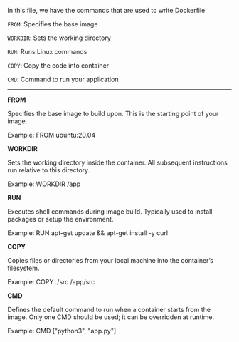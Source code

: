 In this file, we have the commands that are used to write Dockerfile


`FROM`: Specifies the base image

`WORKDIR`: Sets the working directory

`RUN`: Runs Linux commands

`COPY`: Copy the code into container

`CMD`: Command to run your application




---


**FROM**

Specifies the base image to build upon. This is the starting point of your image.

Example: FROM ubuntu:20.04

**WORKDIR**

Sets the working directory inside the container. All subsequent instructions run relative to this directory.

Example: WORKDIR /app

**RUN**

Executes shell commands during image build. Typically used to install packages or setup the environment.

Example: RUN apt-get update && apt-get install -y curl

**COPY**

Copies files or directories from your local machine into the container’s filesystem.

Example: COPY ./src /app/src

**CMD**

Defines the default command to run when a container starts from the image. Only one CMD should be used; it can be overridden at runtime.

Example: CMD ["python3", "app.py"]




